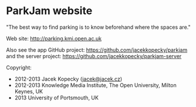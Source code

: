 ParkJam website
=======

"The best way to find parking is to know beforehand where the spaces are."

Web site: http://parking.kmi.open.ac.uk 

Also see the app GitHub project: https://github.com/jacekkopecky/parkjam
and the server project: https://github.com/jacekkopecky/parkjam-server 


Copyright: 
 - 2012-2013 Jacek Kopecky (jacek@jacek.cz) 
 - 2012-2013 Knowledge Media Institute, The Open University, Milton Keynes, UK
 - 2013 University of Portsmouth, UK
   
